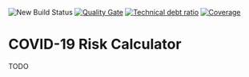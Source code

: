 ![New Build Status][github-action-badge]
[![Quality Gate][sonarqube-badge]][sonarqube-badge-url]
[![Technical debt ratio][technical-debt-ratio-badge]][technical-debt-ratio-badge-url]
[![Coverage][coverage-badge]][coverage-badge-url]

COVID-19 Risk Calculator
====================================================
TODO


[github-action-badge]: https://github.com/indrabasak/covid-19-risk-calculator/actions/workflows/main.yml/badge.svg

[sonarqube-badge]: https://sonarcloud.io/api/project_badges/measure?project=org.dristhi.covid19%3Acovid-19-risk-calculator&metric=alert_status
[sonarqube-badge-url]: https://sonarcloud.io/dashboard/index/org.dristhi.covid19:covid-19-risk-calculator

[technical-debt-ratio-badge]: https://sonarcloud.io/api/project_badges/measure?project=org.dristhi.covid19%3Acovid-19-risk-calculator&metric=sqale_index
[technical-debt-ratio-badge-url]: https://sonarcloud.io/dashboard/index/org.dristhi.covid19:covid-19-risk-calculator

[coverage-badge]: https://sonarcloud.io/api/project_badges/measure?project=org.dristhi.covid19%3Acovid-19-risk-calculator&metric=coverage
[coverage-badge-url]: https://sonarcloud.io/dashboard/index/org.dristhi.covid19:covid-19-risk-calculator




